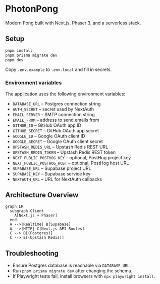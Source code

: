 # PhotonPong

Modern Pong built with Next.js, Phaser 3, and a serverless stack.

## Setup

```bash
pnpm install
pnpm prisma migrate dev
pnpm dev
```

Copy `.env.example` to `.env.local` and fill in secrets.

### Environment variables

The application uses the following environment variables:

- `DATABASE_URL` – Postgres connection string
- `AUTH_SECRET` – secret used by NextAuth
- `EMAIL_SERVER` – SMTP connection string
- `EMAIL_FROM` – address to send emails from
- `GITHUB_ID` – GitHub OAuth app ID
- `GITHUB_SECRET` – GitHub OAuth app secret
- `GOOGLE_ID` – Google OAuth client ID
- `GOOGLE_SECRET` – Google OAuth client secret
- `UPSTASH_REDIS_URL` – Upstash Redis REST URL
- `UPSTASH_REDIS_TOKEN` – Upstash Redis REST token
- `NEXT_PUBLIC_POSTHOG_KEY` – optional, PostHog project key
- `NEXT_PUBLIC_POSTHOG_HOST` – optional, PostHog host URL
- `SUPABASE_URL` – Supabase project URL
- `SUPABASE_KEY` – Supabase service key
- `NEXTAUTH_URL` – URL for NextAuth callbacks

## Architecture Overview

```mermaid
graph LR
  subgraph Client
    A[Next.js + Phaser]
  end
  A -->|Realtime| B[Supabase]
  A -->|HTTP| C[Next.js API Routes]
  C --> D[(Postgres)]
  C --> E[(Upstash Redis)]
```

## Troubleshooting

- Ensure Postgres database is reachable via `DATABASE_URL`.
- Run `pnpm prisma migrate dev` after changing the schema.
- If Playwright tests fail, install browsers with `npx playwright install`.
